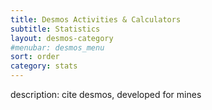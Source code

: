 ```yaml
---
title: Desmos Activities & Calculators
subtitle: Statistics
layout: desmos-category
#menubar: desmos_menu
sort: order
category: stats
---
```


description: cite desmos, developed for mines